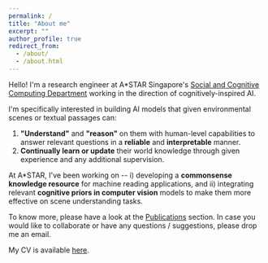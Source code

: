 ```yaml
---
permalink: /
title: "About me"
excerpt: ""
author_profile: true
redirect_from: 
  - /about/
  - /about.html
---
```


Hello! I'm a research engineer at A*STAR Singapore's [Social and Cognitive Computing Department](https://www.a-star.edu.sg/ihpc/ihpc-research-capabilities/social-cognitive-computing) working in the direction of cognitively-inspired AI. 

I'm specifically interested in building AI models that given environmental scenes or textual passages can:
1. **"Understand"** and **"reason"** on them with human-level capabilities to answer relevant questions in a **reliable** and **interpretable** manner.
2. **Continually learn or update** their world knowledge through given experience and any additional supervision. 

At A*STAR, I've been working on -- i) developing a **commonsense knowledge resource** for machine reading applications, and ii) integrating relevant **cognitive priors in computer vision** models to make them more effective on scene understanding tasks. 
	
To know more, please have a look at the [Publications](/publications/) section. In case you would like to collaborate or have any questions / suggestions, please drop me an email.

My CV is available [here](/CV/).